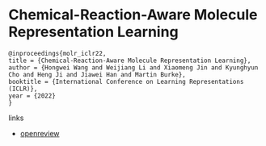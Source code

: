# Chemical-Reaction-Aware Molecule Representation Learning

```
@inproceedings{molr_iclr22,
title = {Chemical-Reaction-Aware Molecule Representation Learning},
author = {Hongwei Wang and Weijiang Li and Xiaomeng Jin and Kyunghyun Cho and Heng Ji and Jiawei Han and Martin Burke},
booktitle = {International Conference on Learning Representations (ICLR)},
year = {2022}
}
```

links
- [openreview](https://openreview.net/forum?id=6sh3pIzKS-)
